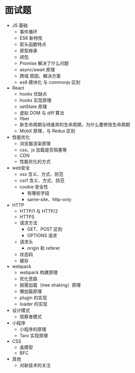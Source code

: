 # 面试题

- JS 基础
  - 事件循环
  - ES6 新特性
  - 箭头函数特点
  - 原型继承
  - 闭包
  - Promise 解决了什么问题
  - async/await 原理
  - 跨域 原因、解决方案
  - es6 模块化 与 commonjs 区别
- React
  - hooks 优缺点
  - hooks 实现原理
  - setState 原理
  - 虚拟 DOM 与 diff 算法
  - fiber
  - 新生命周期与待废弃的生命周期，为什么要修改生命周期
  - MobX 原理，与 Redux 区别
- 性能优化
  - 浏览器渲染原理
  - css、js 加载是否阻塞等
  - CDN
  - 性能优化的方式
- web安全
  - xss 含义、方式、防范
  - csrf 含义、方式、防范
  - cookie 安全性
    - 有哪些字段
    - same-site、http-only
- HTTP
  - HTTP/1 与 HTTP/2
  - HTTPS
  - 请求方法
    - GET、POST 区别
    - OPTIONS 请求
  - 请求头
    - origin 和 referer
  - 状态码
  - 缓存
- webpack
  - webpack 构建原理
  - 优化思路
  - 按需加载（tree shaking）原理
  - 懒加载原理
  - plugin 的实现
  - loader 的实现
- 设计模式
  - 观察者模式 
- 小程序
  - 小程序的原理
  - Taro 实现原理
- CSS
  - 盒模型
  - BFC
- 其他
  - 对新技术的关注